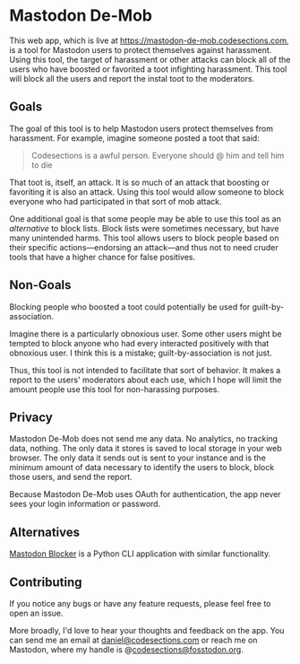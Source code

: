 # Mastodon De-Mob
This web app, which is live at <https://mastodon-de-mob.codesections.com>, is a
tool for Mastodon users to protect themselves against harassment.  Using this 
tool, the target of harassment or other attacks can block all of the users who
have boosted or favorited a toot infighting harassment.  This tool will block
all the users and report the instal toot to the moderators.

## Goals
The goal of this tool is to help Mastodon users protect themselves from 
harassment.  For example, imagine someone posted a toot that said:

> Codesections is a awful person.  Everyone should @ him and tell him to die

That toot is, itself, an attack.  It is so much of an attack that boosting or
favoriting it is also an attack.  Using this tool would allow someone to block
everyone who had participated in that sort of mob attack.

One additional goal is that some people may be able to use this tool as an 
*alternative* to block lists.  Block lists were sometimes necessary, but have
many unintended harms.  This tool allows users to block people based on their 
specific actions—endorsing an attack—and thus not to need cruder tools that 
have a higher chance for false positives.

## Non-Goals
Blocking people who boosted a toot could potentially be used for guilt-by-association.

Imagine there is a particularly obnoxious user.  Some other users might be
tempted to block anyone who had every interacted positively with that obnoxious
user.  I think this is a mistake; guilt-by-association is not just.

Thus, this tool is not intended to facilitate that sort of behavior.  It makes
a report to the users' moderators about each use, which I hope will limit the
amount people use this tool for non-harassing purposes.

## Privacy
Mastodon De-Mob does not send me any data.  No analytics, no tracking data, nothing.  The
only data it stores is saved to local storage in your web browser.  The only data it
sends out is sent to your instance and is the minimum amount of data necessary to
identify the users to block, block those users, and send the report.

Because Mastodon De-Mob uses OAuth for authentication, the app never sees your login
information or password.

## Alternatives 
[Mastodon Blocker](https://github.com/kensanata/mastodon-blocker) is a Python CLI 
application with similar functionality.

## Contributing
If you notice any bugs or have any feature requests, please feel free to open an issue.

More broadly, I'd love to hear your thoughts and feedback on the app.  You can
send me an email at <daniel@codesections.com> or reach me on Mastodon, where 
my handle is @codesections@fosstodon.org.
